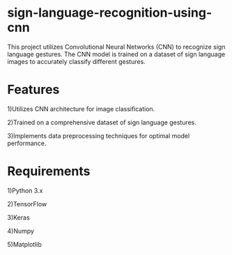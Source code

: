 # sign-language-recognition-using-cnn

This project utilizes Convolutional Neural Networks (CNN) to recognize sign language gestures. The CNN model is trained on a dataset of sign language images to accurately classify different gestures.

# Features

1)Utilizes CNN architecture for image classification.

2)Trained on a comprehensive dataset of sign language gestures.

3)Implements data preprocessing techniques for optimal model performance.

# Requirements

1)Python 3.x

2)TensorFlow

3)Keras

4)Numpy

5)Matplotlib

